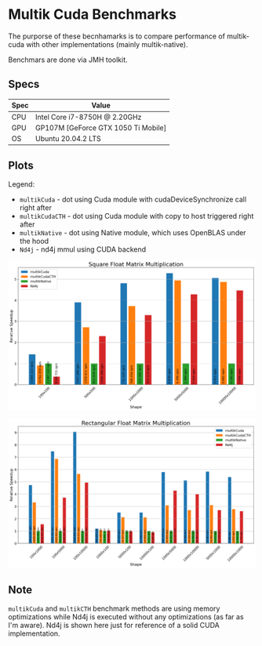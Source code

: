 # Multik Cuda Benchmarks
The purporse of these becnhamarks is to compare performance of multik-cuda with other implementations (mainly multik-native).

Benchmars are done via JMH toolkit.

## Specs
| Spec | Value                               |
|------|-------------------------------------|
| CPU  | Intel Core i7-8750H @ 2.20GHz       |
| GPU  | GP107M [GeForce GTX 1050 Ti Mobile] |
| OS   | Ubuntu 20.04.2 LTS                  |

## Plots
Legend:
* `multikCuda` - dot using Cuda module with cudaDeviceSynchronize call right after  
* `multikCudaCTH` - dot using Cuda module with copy to host triggered right after
* `multikNative` - dot using Native module, which uses OpenBLAS under the hood
* `Nd4j` - nd4j mmul using CUDA backend


![SquareMatrixMultiplication](results/SquareFloatMatrixMultiplication.png)

![RectangularMatrixMultiplication](results/RectangularFloatMatrixMultiplication.png)

## Note

`multikCuda` and `multikCTH` benchmark methods are using memory optimizations while Nd4j is executed without any optimizations (as far as I'm aware). Nd4j is shown here just for reference of a solid CUDA implementation.
